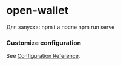 # open-wallet
Для запуска:
npm i и после npm run serve
### Customize configuration
See [Configuration Reference](https://cli.vuejs.org/config/).

